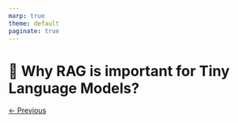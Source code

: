 ```yaml
---
marp: true
theme: default
paginate: true
---
```

# 📝 Why RAG is important for Tiny Language Models?




<!--

-->

[← Previous](simple-completion.md)

